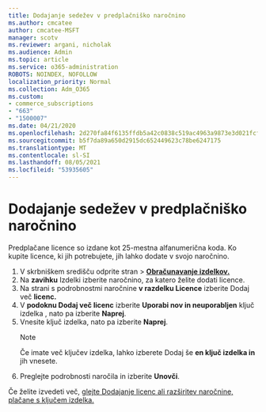 ```yaml
---
title: Dodajanje sedežev v predplačniško naročnino
ms.author: cmcatee
author: cmcatee-MSFT
manager: scotv
ms.reviewer: argani, nicholak
ms.audience: Admin
ms.topic: article
ms.service: o365-administration
ROBOTS: NOINDEX, NOFOLLOW
localization_priority: Normal
ms.collection: Adm_O365
ms.custom:
- commerce_subscriptions
- "663"
- "1500007"
ms.date: 04/21/2020
ms.openlocfilehash: 2d270fa84f6135ffdb5a42c0838c519ac4963a9873e3d021fcfcebf6c409fac6
ms.sourcegitcommit: b5f7da89a650d2915dc652449623c78be6247175
ms.translationtype: MT
ms.contentlocale: sl-SI
ms.lasthandoff: 08/05/2021
ms.locfileid: "53935605"
---
```

# <a name="add-seats-to-a-prepaid-subscription"></a>Dodajanje sedežev v predplačniško naročnino

Predplačane licence so izdane kot 25-mestna alfanumerična koda. Ko kupite licence, ki jih potrebujete, jih lahko dodate v svojo naročnino.

1. V skrbniškem središču odprite stran  >  **[Obračunavanje izdelkov.](https://go.microsoft.com/fwlink/p/?linkid=842054)**
2. Na **zavihku** Izdelki izberite naročnino, za katero želite dodati licence.
3. Na strani s podrobnostmi naročnine **v razdelku Licence** izberite Dodaj več **licenc.**
4. V **podoknu Dodaj več licenc** izberite **Uporabi nov in neuporabljen** ključ izdelka , nato pa izberite **Naprej**.
5. Vnesite ključ izdelka, nato pa izberite **Naprej**.
    > [!NOTE]
    > Če imate več ključev izdelka, lahko izberete Dodaj še **en ključ izdelka in** jih vnesete.
6. Preglejte podrobnosti naročila in izberite **Unovči**.

Če želite izvedeti več, [glejte Dodajanje licenc ali razširitev naročnine, plačane s ključem izdelka.](https://docs.microsoft.com/microsoft-365/commerce/licenses/add-licenses-using-product-key)